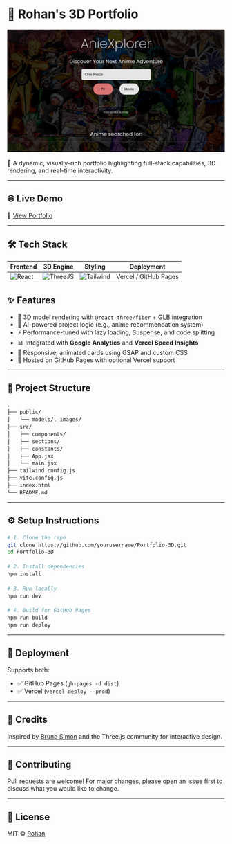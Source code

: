 
# 🚀 Rohan's 3D Portfolio

![banner](./images/project1.webp)

🎯 A dynamic, visually-rich portfolio highlighting full-stack capabilities, 3D rendering, and real-time interactivity.

---

## 🌐 Live Demo

🔗 [View Portfolio](https://portfolio-3d-nu-woad.vercel.app)

---

## 🛠️ Tech Stack

| Frontend | 3D Engine | Styling | Deployment |
|----------|-----------|---------|------------|
| ![React](https://img.shields.io/badge/-React-61DAFB?logo=react&logoColor=white&style=flat) | ![ThreeJS](https://img.shields.io/badge/-Three.js-black?logo=three.js&style=flat) | ![Tailwind](https://img.shields.io/badge/-TailwindCSS-06B6D4?logo=tailwindcss&logoColor=white) | Vercel / GitHub Pages |

## ✨ Features

- 🌌 3D model rendering with `@react-three/fiber` + GLB integration
- 🧠 AI-powered project logic (e.g., anime recommendation system)
- ⚡ Performance-tuned with lazy loading, Suspense, and code splitting
- 📊 Integrated with **Google Analytics** and **Vercel Speed Insights**
- 🧩 Responsive, animated cards using GSAP and custom CSS
- 💾 Hosted on GitHub Pages with optional Vercel support

---

## 📂 Project Structure

```bash
.
├── public/
│   └── models/, images/
├── src/
│   ├── components/
│   ├── sections/
│   ├── constants/
│   ├── App.jsx
│   └── main.jsx
├── tailwind.config.js
├── vite.config.js
├── index.html
└── README.md
```

---

## ⚙️ Setup Instructions

```bash
# 1. Clone the repo
git clone https://github.com/yourusername/Portfolio-3D.git
cd Portfolio-3D

# 2. Install dependencies
npm install

# 3. Run locally
npm run dev

# 4. Build for GitHub Pages
npm run build
npm run deploy
```

---

## 🚀 Deployment

Supports both:
- ✅ GitHub Pages (`gh-pages -d dist`)
- ✅ Vercel (`vercel deploy --prod`)

---

## 🧠 Credits

Inspired by [Bruno Simon](https://bruno-simon.com/) and the Three.js community for interactive design.

---

## 🤝 Contributing

Pull requests are welcome! For major changes, please open an issue first to discuss what you would like to change.

---

## 📄 License

MIT © [Rohan](https://github.com/ro-rok)
